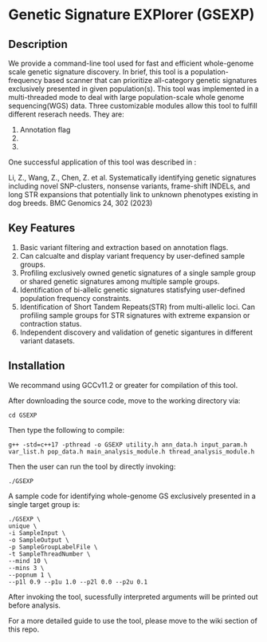 # Genetic Signature EXPlorer (GSEXP)

## Description
We provide a command-line tool used for fast and efficient whole-genome scale genetic signature discovery. In brief, this tool is a population-frequency based scanner that can prioritize all-category genetic signatures exclusively presented in given population(s). This tool was implemented in a multi-threaded mode to deal with large population-scale whole genome sequencing(WGS) data. Three customizable modules allow this tool to fulfill different reserach needs. They are:
1. Annotation flag
2.
3.


One successful application of this tool was described in :

Li, Z., Wang, Z., Chen, Z. et al. Systematically identifying genetic signatures including novel SNP-clusters, nonsense variants, frame-shift INDELs, and long STR expansions that potentially link to unknown phenotypes existing in dog breeds. BMC Genomics 24, 302 (2023)


## Key Features
1. Basic variant filtering and extraction based on annotation flags.
2. Can calcualte and display variant frequency by user-defined sample groups.
3. Profiling exclusively owned genetic signatures of a single sample group or shared genetic signatures among multiple sample groups.
4. Identification of bi-allelic genetic signatures statisfying user-defined population frequency constraints.
5. Identification of Short Tandem Repeats(STR) from multi-allelic loci. Can profiling sample groups for STR signatures with extreme expansion or contraction status.
6. Independent discovery and validation of genetic sigantures in different variant datasets. 

## Installation
We recommand using GCCv11.2 or greater for compilation of this tool.

After downloading the source code, move to the working directory via:
```
cd GSEXP
```
Then type the following to compile:
```
g++ -std=c++17 -pthread -o GSEXP utility.h ann_data.h input_param.h var_list.h pop_data.h main_analysis_module.h thread_analysis_module.h
```
Then the user can run the tool by directly invoking:
```
./GSEXP
```
A sample code for identifying whole-genome GS exclusively presented in a single target group is:
```
./GSEXP \
unique \
-i SampleInput \
-o SampleOutput \
-p SampleGroupLabelFile \
-t SampleThreadNumber \
--mind 10 \
--mins 3 \
--popnum 1 \
--p1l 0.9 --p1u 1.0 --p2l 0.0 --p2u 0.1
```
After invoking the tool, sucessfully interpreted arguments will be printed out before analysis.

For a more detailed guide to use the tool, please move to the wiki section of this repo.
